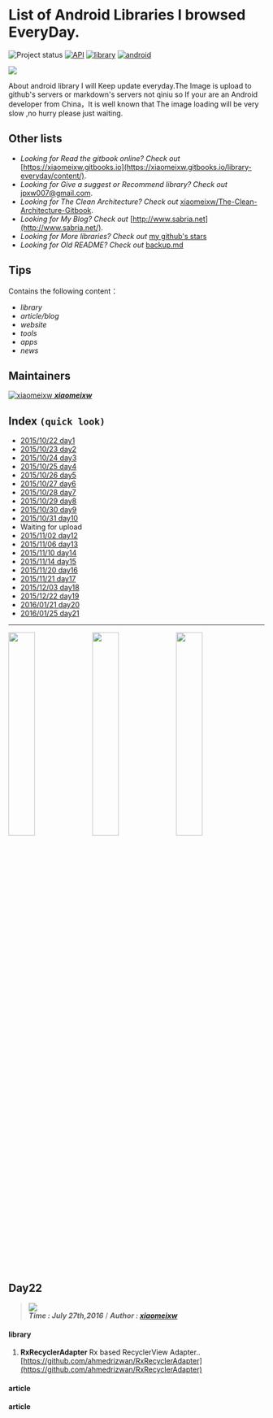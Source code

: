 List of Android  Libraries I browsed EveryDay.
==================
![Project status](https://img.shields.io/badge/project-maintained-brightgreen.svg?style=flat) [![API](https://img.shields.io/badge/API-8%2B-green.svg?style=flat)](https://developer.android.com/about/versions/android-2.2.html) [![library](https://img.shields.io/badge/awesome-library-ff69b4.svg?style=flat)](https://github.com/stars/xiaomeixw) [![android](https://img.shields.io/badge/For-Android-blue.svg?style=flat-square)](https://www.android.com/)

![](http://i.imgur.com/g4x1ThH.png)

About android library I will Keep update everyday.The Image is upload to github's servers or markdown's servers not qiniu so If your are an Android developer from China，It is well known that The image loading will be very slow ,no hurry please just waiting.

## Other lists
- _Looking for  Read the gitbook online? Check out_ [https://xiaomeixw.gitbooks.io](https://xiaomeixw.gitbooks.io/library-everyday/content/).
- _Looking for Give a suggest or Recommend library? Check out_ jpxw007@gmail.com.
- _Looking for The Clean Architecture? Check out_ [xiaomeixw/The-Clean-Architecture-Gitbook](https://github.com/xiaomeixw/The-Clean-Architecture-Gitbook).
- _Looking for My Blog? Check out_ [http://www.sabria.net](http://www.sabria.net/).
- _Looking for More  libraries? Check out_ [my github's stars](https://github.com/stars/xiaomeixw)
- _Looking for Old README? Check out_ [backup.md](https://github.com/xiaomeixw/Library-Everyday-Gitbook/blob/master/backup.md)

## Tips
Contains the following content：

- _library_
- _article/blog_
- _website_
- _tools_
- _apps_
- _news_


## Maintainers
[![xiaomeixw](http://i.imgur.com/trenQOC.png) ***xiaomeixw***](https://github.com/xiaomeixw) 

## Index `(quick look)`
* [2015/10/22 day1](#day1)
* [2015/10/23 day2](#day2)
* [2015/10/24 day3](#day3)
* [2015/10/25 day4](#day4)
* [2015/10/26 day5](#day5)
* [2015/10/27 day6](#day6)
* [2015/10/28 day7](#day7)
* [2015/10/29 day8](#day8)
* [2015/10/30 day9](#day9) 
* [2015/10/31 day10](#day10)
* Waiting for upload
* [2015/11/02 day12](https://github.com/xiaomeixw/Library-Everyday-Gitbook/blob/master/day12.md)
* [2015/11/06 day13](https://github.com/xiaomeixw/Library-Everyday-Gitbook/blob/master/day13.md)
* [2015/11/10 day14](https://github.com/xiaomeixw/Library-Everyday-Gitbook/blob/master/day14.md)
* [2015/11/14 day15](https://github.com/xiaomeixw/Library-Everyday-Gitbook/blob/master/day15.md)
* [2015/11/20 day16](https://github.com/xiaomeixw/Library-Everyday-Gitbook/blob/master/day16.md)
* [2015/11/21 day17](https://github.com/xiaomeixw/Library-Everyday-Gitbook/blob/master/day17.md)
* [2015/12/03 day18](https://github.com/xiaomeixw/Library-Everyday-Gitbook/blob/master/day18.md)
* [2015/12/22 day19](https://github.com/xiaomeixw/Library-Everyday-Gitbook/blob/master/day19.md)
* [2016/01/21 day20](https://github.com/xiaomeixw/Library-Everyday-Gitbook/blob/master/day20.md)
* [2016/01/25 day21](https://github.com/xiaomeixw/Library-Everyday-Gitbook/blob/master/day21.md)

----------------
<img src="http://i.imgur.com/DJgzbkd.gif" width="32%"> <img src="http://i.imgur.com/DJgzbkd.gif" width="32%">  <img src="http://i.imgur.com/DJgzbkd.gif" width="32%"> 

## Day22
> ![](https://img.shields.io/badge/AndroidEveryday-Day22-green.svg?style=flat)   
> ***Time : July 27th,2016*** / ***Author : [xiaomeixw](https://github.com/xiaomeixw)***

#### library ####
1. **RxRecyclerAdapter** Rx based RecyclerView Adapter..  
[https://github.com/ahmedrizwan/RxRecyclerAdapter](https://github.com/ahmedrizwan/RxRecyclerAdapter)
 
#### article ####

#### article ####











